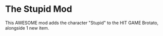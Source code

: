 # The Stupid Mod
This AWESOME mod adds the character "Stupid" to the HIT GAME Brotato, alongside 1 new item.

